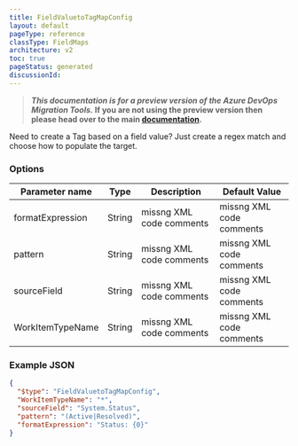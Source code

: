 ```yaml
---
title: FieldValuetoTagMapConfig
layout: default
pageType: reference
classType: FieldMaps
architecture: v2
toc: true
pageStatus: generated
discussionId: 
---
```



>**_This documentation is for a preview version of the Azure DevOps Migration Tools._ If you are not using the preview version then please head over to the main [documentation](https://nkdagility.com/docs/azure-devops-migration-tools).**

Need to create a Tag based on a field value? Just create a regex match and choose how to populate the target.

### Options

| Parameter name         | Type    | Description                              | Default Value                            |
|------------------------|---------|------------------------------------------|------------------------------------------|
| formatExpression | String | missng XML code comments | missng XML code comments |
| pattern | String | missng XML code comments | missng XML code comments |
| sourceField | String | missng XML code comments | missng XML code comments |
| WorkItemTypeName | String | missng XML code comments | missng XML code comments |


### Example JSON

```JSON
{
  "$type": "FieldValuetoTagMapConfig",
  "WorkItemTypeName": "*",
  "sourceField": "System.Status",
  "pattern": "(Active|Resolved)",
  "formatExpression": "Status: {0}"
}
```